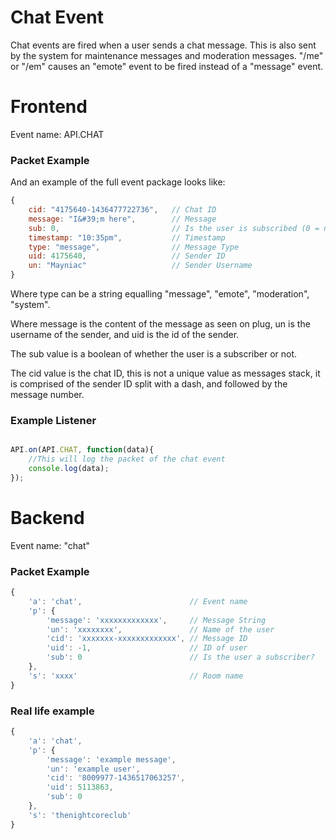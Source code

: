 # Chat Event

Chat events are fired when a user sends a chat message. This is also sent by the system for maintenance messages and
moderation messages. "/me" or "/em" causes an "emote" event to be fired instead of a "message" event.

# Frontend

Event name: API.CHAT

### Packet Example

And an example of the full event package looks like:

```js
{
    cid: "4175640-1436477722736", 	// Chat ID
    message: "I&#39;m here", 		// Message
    sub: 0, 						// Is the user is subscribed (0 = no, 1 = yes) 
    timestamp: "10:35pm", 			// Timestamp
    type: "message", 				// Message Type
    uid: 4175640, 					// Sender ID
    un: "Mayniac" 					// Sender Username
}
```

Where type can be a string equalling "message", "emote", "moderation", "system".

Where message is the content of the message as seen on plug, un is the username of the sender, and uid is the id of
the sender.

The sub value is a boolean of whether the user is a subscriber or not.

The cid value is the chat ID, this is not a unique value as messages stack, it is comprised of the sender ID split with 
a dash, and followed by the message number.

### Example Listener

```js

API.on(API.CHAT, function(data){
    //This will log the packet of the chat event
    console.log(data);
});

```

# Backend

Event name: "chat"

### Packet Example

```js
{
    'a': 'chat',                        // Event name
    'p': {
        'message': 'xxxxxxxxxxxxx',     // Message String
        'un': 'xxxxxxxx',               // Name of the user
        'cid': 'xxxxxxx-xxxxxxxxxxxxx', // Message ID
        'uid': -1,                      // ID of user
        'sub': 0                        // Is the user a subscriber?
    },
    's': 'xxxx'                         // Room name
}
```
### Real life example
```js
{
    'a': 'chat',
    'p': {
        'message': 'example message',
        'un': 'example user',
        'cid': '8009977-1436517063257',
        'uid': 5113863,
        'sub': 0
    },
    's': 'thenightcoreclub'
}
```



